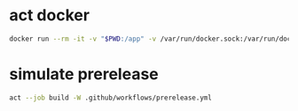 # act docker
```bash
docker run --rm -it -v "$PWD:/app" -v /var/run/docker.sock:/var/run/docker.sock pedroterzero/act-docker bash
```

# simulate prerelease
```bash
act --job build -W .github/workflows/prerelease.yml
```